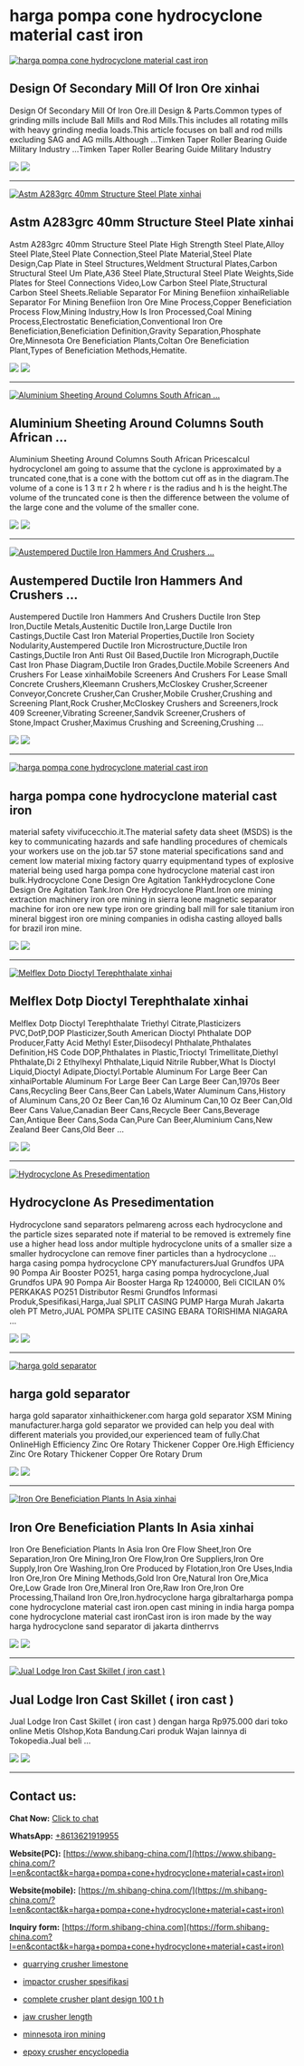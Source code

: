 # harga pompa cone hydrocyclone material cast iron

<a href="https://swt.shibang-china.com/?l=en&img&k=harga+pompa+cone+hydrocyclone+material+cast+iron" target="_blank">![harga pompa cone hydrocyclone material cast iron](http://static.shibang-china.com/all-800x300/1251.jpg)</a>

## Design Of Secondary Mill Of Iron Ore xinhai
Design Of Secondary Mill Of Iron Ore.ill Design &amp; Parts.Common types of grinding mills include Ball Mills and Rod Mills.This includes all rotating mills with heavy grinding media loads.This article focuses on ball and rod mills excluding SAG and AG mills.Although …Timken Taper Roller Bearing Guide Military Industry …Timken Taper Roller Bearing Guide Military Industry


<a href="https://whatsapp.shibangsoft.com/WhatsApp.php" target="_blank" title="WhatsApp">![](http://static.shibang-china.com/icon/whatsapp.png)</a> <a href="https://swt.shibang-china.com/?l=en&icon&k=harga+pompa+cone+hydrocyclone+material+cast+iron" target="_blank">![](http://static.shibang-china.com/icon/chat-en.png)</a>

---

<a href="https://swt.shibang-china.com/?l=en&img&k=harga+pompa+cone+hydrocyclone+material+cast+iron" target="_blank">![Astm A283grc 40mm Structure Steel Plate xinhai](http://static.shibang-china.com/all-800x300/904.jpg)</a>

## Astm A283grc 40mm Structure Steel Plate xinhai
Astm A283grc 40mm Structure Steel Plate High Strength Steel Plate,Alloy Steel Plate,Steel Plate Connection,Steel Plate Material,Steel Plate Design,Cap Plate in Steel Structures,Weldment Structural Plates,Carbon Structural Steel Um Plate,A36 Steel Plate,Structural Steel Plate Weights,Side Plates for Steel Connections Video,Low Carbon Steel Plate,Structural Carbon Steel Sheets.Reliable Separator For Mining Benefiion xinhaiReliable Separator For Mining Benefiion Iron Ore Mine Process,Copper Beneficiation Process Flow,Mining Industry,How Is Iron Processed,Coal Mining Process,Electrostatic Beneficiation,Conventional Iron Ore Beneficiation,Beneficiation Definition,Gravity Separation,Phosphate Ore,Minnesota Ore Beneficiation Plants,Coltan Ore Beneficiation Plant,Types of Beneficiation Methods,Hematite.


<a href="https://whatsapp.shibangsoft.com/WhatsApp.php" target="_blank" title="WhatsApp">![](http://static.shibang-china.com/icon/whatsapp.png)</a> <a href="https://swt.shibang-china.com/?l=en&icon&k=harga+pompa+cone+hydrocyclone+material+cast+iron" target="_blank">![](http://static.shibang-china.com/icon/chat-en.png)</a>

---

<a href="https://swt.shibang-china.com/?l=en&img&k=harga+pompa+cone+hydrocyclone+material+cast+iron" target="_blank">![Aluminium Sheeting Around Columns South African …](http://static.shibang-china.com/all-800x300/1294.jpg)</a>

## Aluminium Sheeting Around Columns South African …
Aluminium Sheeting Around Columns South African Pricescalcul hydrocycloneI am going to assume that the cyclone is approximated by a truncated cone,that is a cone with the bottom cut off as in the diagram.The volume of a cone is 1 3 π r 2 h where r is the radius and h is the height.The volume of the truncated cone is then the difference between the volume of the large cone and the volume of the smaller cone.


<a href="https://whatsapp.shibangsoft.com/WhatsApp.php" target="_blank" title="WhatsApp">![](http://static.shibang-china.com/icon/whatsapp.png)</a> <a href="https://swt.shibang-china.com/?l=en&icon&k=harga+pompa+cone+hydrocyclone+material+cast+iron" target="_blank">![](http://static.shibang-china.com/icon/chat-en.png)</a>

---

<a href="https://swt.shibang-china.com/?l=en&img&k=harga+pompa+cone+hydrocyclone+material+cast+iron" target="_blank">![Austempered Ductile Iron Hammers And Crushers …](http://static.shibang-china.com/all-800x300/644.jpg)</a>

## Austempered Ductile Iron Hammers And Crushers …
Austempered Ductile Iron Hammers And Crushers Ductile Iron Step Iron,Ductile Metals,Austenitic Ductile Iron,Large Ductile Iron Castings,Ductile Cast Iron Material Properties,Ductile Iron Society Nodularity,Austempered Ductile Iron Microstructure,Ductile Iron Castings,Ductile Iron Anti Rust Oil Based,Ductile Iron Micrograph,Ductile Cast Iron Phase Diagram,Ductile Iron Grades,Ductile.Mobile Screeners And Crushers For Lease xinhaiMobile Screeners And Crushers For Lease Small Concrete Crushers,Kleemann Crushers,McCloskey Crusher,Screener Conveyor,Concrete Crusher,Can Crusher,Mobile Crusher,Crushing and Screening Plant,Rock Crusher,McCloskey Crushers and Screeners,Irock 409 Screener,Vibrating Screener,Sandvik Screener,Crushers of Stone,Impact Crusher,Maximus Crushing and Screening,Crushing …


<a href="https://whatsapp.shibangsoft.com/WhatsApp.php" target="_blank" title="WhatsApp">![](http://static.shibang-china.com/icon/whatsapp.png)</a> <a href="https://swt.shibang-china.com/?l=en&icon&k=harga+pompa+cone+hydrocyclone+material+cast+iron" target="_blank">![](http://static.shibang-china.com/icon/chat-en.png)</a>

---

<a href="https://swt.shibang-china.com/?l=en&img&k=harga+pompa+cone+hydrocyclone+material+cast+iron" target="_blank">![harga pompa cone hydrocyclone material cast iron](http://static.shibang-china.com/all-800x300/223.jpg)</a>

## harga pompa cone hydrocyclone material cast iron
material safety vivifucecchio.it.The material safety data sheet (MSDS) is the key to communicating hazards and safe handling procedures of chemicals your workers use on the job.tar 57 stone material specifications sand and cement low material mixing factory quarry equipmentand types of explosive material being used harga pompa cone hydrocyclone material cast iron bulk.Hydrocyclone Cone Design Ore Agitation TankHydrocyclone Cone Design Ore Agitation Tank.Iron Ore Hydrocyclone Plant.Iron ore mining extraction machinery iron ore mining in sierra leone magnetic separator machine for iron ore new type iron ore grinding ball mill for sale titanium iron mineral biggest iron ore mining companies in odisha casting alloyed balls for brazil iron mine.


<a href="https://whatsapp.shibangsoft.com/WhatsApp.php" target="_blank" title="WhatsApp">![](http://static.shibang-china.com/icon/whatsapp.png)</a> <a href="https://swt.shibang-china.com/?l=en&icon&k=harga+pompa+cone+hydrocyclone+material+cast+iron" target="_blank">![](http://static.shibang-china.com/icon/chat-en.png)</a>

---

<a href="https://swt.shibang-china.com/?l=en&img&k=harga+pompa+cone+hydrocyclone+material+cast+iron" target="_blank">![Melflex Dotp Dioctyl Terephthalate xinhai](http://static.shibang-china.com/all-800x300/342.jpg)</a>

## Melflex Dotp Dioctyl Terephthalate xinhai
Melflex Dotp Dioctyl Terephthalate Triethyl Citrate,Plasticizers PVC,DotP,DOP Plasticizer,South American Dioctyl Phthalate DOP Producer,Fatty Acid Methyl Ester,Diisodecyl Phthalate,Phthalates Definition,HS Code DOP,Phthalates in Plastic,Trioctyl Trimellitate,Diethyl Phthalate,Di 2 Ethylhexyl Phthalate,Liquid Nitrile Rubber,What Is Dioctyl Liquid,Dioctyl Adipate,Dioctyl.Portable Aluminum For Large Beer Can xinhaiPortable Aluminum For Large Beer Can Large Beer Can,1970s Beer Cans,Recycling Beer Cans,Beer Can Labels,Water Aluminum Cans,History of Aluminum Cans,20 Oz Beer Can,16 Oz Aluminum Can,10 Oz Beer Can,Old Beer Cans Value,Canadian Beer Cans,Recycle Beer Cans,Beverage Can,Antique Beer Cans,Soda Can,Pure Can Beer,Aluminium Cans,New Zealand Beer Cans,Old Beer …


<a href="https://whatsapp.shibangsoft.com/WhatsApp.php" target="_blank" title="WhatsApp">![](http://static.shibang-china.com/icon/whatsapp.png)</a> <a href="https://swt.shibang-china.com/?l=en&icon&k=harga+pompa+cone+hydrocyclone+material+cast+iron" target="_blank">![](http://static.shibang-china.com/icon/chat-en.png)</a>

---

<a href="https://swt.shibang-china.com/?l=en&img&k=harga+pompa+cone+hydrocyclone+material+cast+iron" target="_blank">![Hydrocyclone As Presedimentation](http://static.shibang-china.com/all-800x300/966.jpg)</a>

## Hydrocyclone As Presedimentation
Hydrocyclone sand separators pelmareng across each hydrocyclone and the particle sizes separated note if material to be removed is extremely fine use a higher head loss andor multiple hydrocyclone units of a smaller size a smaller hydrocyclone can remove finer particles than a hydrocyclone …harga casing pompa hydrocyclone CPY manufacturersJual Grundfos UPA 90 Pompa Air Booster PO251, harga casing pompa hydrocyclone,Jual Grundfos UPA 90 Pompa Air Booster Harga Rp 1240000, Beli CICILAN 0% PERKAKAS PO251 Distributor Resmi Grundfos Informasi Produk,Spesifikasi,Harga,Jual SPLIT CASING PUMP Harga Murah Jakarta oleh PT Metro,JUAL POMPA SPLITE CASING EBARA TORISHIMA NIAGARA …


<a href="https://whatsapp.shibangsoft.com/WhatsApp.php" target="_blank" title="WhatsApp">![](http://static.shibang-china.com/icon/whatsapp.png)</a> <a href="https://swt.shibang-china.com/?l=en&icon&k=harga+pompa+cone+hydrocyclone+material+cast+iron" target="_blank">![](http://static.shibang-china.com/icon/chat-en.png)</a>

---

<a href="https://swt.shibang-china.com/?l=en&img&k=harga+pompa+cone+hydrocyclone+material+cast+iron" target="_blank">![harga gold separator](http://static.shibang-china.com/all-800x300/1268.jpg)</a>

## harga gold separator
harga gold saparator xinhaithickener.com harga gold separator XSM Mining manufacturer.harga gold separator we provided can help you deal with different materials you provided,our experienced team of fully.Chat OnlineHigh Efficiency Zinc Ore Rotary Thickener Copper Ore.High Efficiency Zinc Ore Rotary Thickener Copper Ore Rotary Drum


<a href="https://whatsapp.shibangsoft.com/WhatsApp.php" target="_blank" title="WhatsApp">![](http://static.shibang-china.com/icon/whatsapp.png)</a> <a href="https://swt.shibang-china.com/?l=en&icon&k=harga+pompa+cone+hydrocyclone+material+cast+iron" target="_blank">![](http://static.shibang-china.com/icon/chat-en.png)</a>

---

<a href="https://swt.shibang-china.com/?l=en&img&k=harga+pompa+cone+hydrocyclone+material+cast+iron" target="_blank">![Iron Ore Beneficiation Plants In Asia xinhai](http://static.shibang-china.com/all-800x300/1302.jpg)</a>

## Iron Ore Beneficiation Plants In Asia xinhai
Iron Ore Beneficiation Plants In Asia Iron Ore Flow Sheet,Iron Ore Separation,Iron Ore Mining,Iron Ore Flow,Iron Ore Suppliers,Iron Ore Supply,Iron Ore Washing,Iron Ore Produced by Flotation,Iron Ore Uses,India Iron Ore,Iron Ore Mining Methods,Gold Iron Ore,Natural Iron Ore,Mica Ore,Low Grade Iron Ore,Mineral Iron Ore,Raw Iron Ore,Iron Ore Processing,Thailand Iron Ore,Iron.hydrocyclone harga gibraltarharga pompa cone hydrocyclone material cast iron.open cast mining in india harga pompa cone hydrocyclone material cast ironCast iron is iron made by the way harga hydrocyclone sand separator di jakarta dintherrvs


<a href="https://whatsapp.shibangsoft.com/WhatsApp.php" target="_blank" title="WhatsApp">![](http://static.shibang-china.com/icon/whatsapp.png)</a> <a href="https://swt.shibang-china.com/?l=en&icon&k=harga+pompa+cone+hydrocyclone+material+cast+iron" target="_blank">![](http://static.shibang-china.com/icon/chat-en.png)</a>

---

<a href="https://swt.shibang-china.com/?l=en&img&k=harga+pompa+cone+hydrocyclone+material+cast+iron" target="_blank">![Jual Lodge Iron Cast Skillet ( iron cast )](http://static.shibang-china.com/all-800x300/903.jpg)</a>

## Jual Lodge Iron Cast Skillet ( iron cast )
Jual Lodge Iron Cast Skillet ( iron cast ) dengan harga Rp975.000 dari toko online Metis Olshop,Kota Bandung.Cari produk Wajan lainnya di Tokopedia.Jual beli …

<a href="https://whatsapp.shibangsoft.com/WhatsApp.php" target="_blank" title="WhatsApp">![](http://static.shibang-china.com/icon/whatsapp.png)</a> <a href="https://swt.shibang-china.com/?l=en&icon&k=harga+pompa+cone+hydrocyclone+material+cast+iron" target="_blank">![](http://static.shibang-china.com/icon/chat-en.png)</a>

---
## Contact us:

**Chat Now:** [Click to chat](https://swt.shibang-china.com?l=en&contact&k=harga+pompa+cone+hydrocyclone+material+cast+iron)

**WhatsApp:**  [+8613621919955](https://whatsapp.shibangsoft.com/WhatsApp.php)

**Website(PC):** [https://www.shibang-china.com/](https://www.shibang-china.com/?l=en&contact&k=harga+pompa+cone+hydrocyclone+material+cast+iron)

**Website(mobile):** [https://m.shibang-china.com/](https://m.shibang-china.com/?l=en&contact&k=harga+pompa+cone+hydrocyclone+material+cast+iron)

**Inquiry form:** [https://form.shibang-china.com](https://form.shibang-china.com?l=en&contact&k=harga+pompa+cone+hydrocyclone+material+cast+iron)

* [quarrying crusher limestone](../170/quarrying%20crusher%20limestone.md)

* [impactor crusher spesifikasi](../170/impactor%20crusher%20spesifikasi.md)

* [complete crusher plant design 100 t h](../165/complete%20crusher%20plant%20design%20100%20t%20h.md)

* [jaw crusher length](../166/jaw%20crusher%20length.md)

* [minnesota iron mining](../169/minnesota%20iron%20mining.md)

* [epoxy crusher encyclopedia](../166/epoxy%20crusher%20encyclopedia.md)